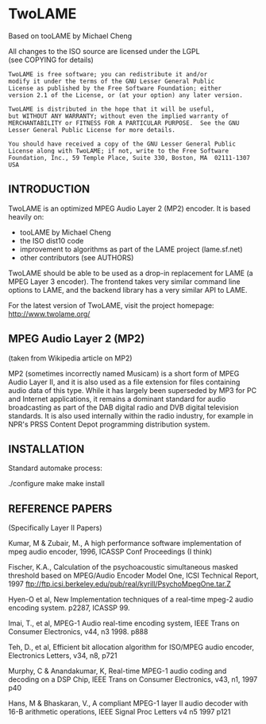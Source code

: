 TwoLAME
=======

Based on tooLAME by Michael Cheng

All changes to the ISO source are licensed under the LGPL  
(see COPYING for details)

    TwoLAME is free software; you can redistribute it and/or
    modify it under the terms of the GNU Lesser General Public
    License as published by the Free Software Foundation; either
    version 2.1 of the License, or (at your option) any later version.

    TwoLAME is distributed in the hope that it will be useful,
    but WITHOUT ANY WARRANTY; without even the implied warranty of
    MERCHANTABILITY or FITNESS FOR A PARTICULAR PURPOSE.  See the GNU
    Lesser General Public License for more details.

    You should have received a copy of the GNU Lesser General Public
    License along with TwoLAME; if not, write to the Free Software
    Foundation, Inc., 59 Temple Place, Suite 330, Boston, MA  02111-1307  USA


INTRODUCTION
------------

TwoLAME is an optimized MPEG Audio Layer 2 (MP2) encoder. 
It is based heavily on:

* tooLAME by Michael Cheng
* the ISO dist10 code 
* improvement to algorithms as part of the LAME project (lame.sf.net)
* other contributors (see AUTHORS)

TwoLAME should be able to be used as a drop-in replacement for 
LAME (a MPEG Layer 3 encoder). The frontend takes very similar 
command line options to LAME, and the backend library has a very 
similar API to LAME.

For the latest version of TwoLAME, visit the project homepage:
http://www.twolame.org/


MPEG Audio Layer 2 (MP2)
------------------------
(taken from Wikipedia article on MP2)

MP2 (sometimes incorrectly named Musicam) is a short form of MPEG Audio Layer II, 
and it is also used as a file extension for files containing audio data of this 
type. While it has largely been superseded by MP3 for PC and Internet applications, 
it remains a dominant standard for audio broadcasting as part of the DAB digital 
radio and DVB digital television standards. It is also used internally within the 
radio industry, for example in NPR's PRSS Content Depot programming distribution 
system.


INSTALLATION
------------

Standard automake process:

  ./configure
  make
  make install



REFERENCE PAPERS
----------------

(Specifically Layer II Papers)

Kumar, M & Zubair, M., A high performance software implementation of mpeg audio 
encoder, 1996, ICASSP Conf Proceedings (I think)

Fischer, K.A., Calculation of the psychoacoustic simultaneous masked threshold 
based on MPEG/Audio Encoder Model One, ICSI Technical Report, 1997
ftp://ftp.icsi.berkeley.edu/pub/real/kyrill/PsychoMpegOne.tar.Z 

Hyen-O et al, New Implementation techniques of a real-time mpeg-2 audio encoding 
system. p2287, ICASSP 99.

Imai, T., et al, MPEG-1 Audio real-time encoding system, IEEE Trans on Consumer
Electronics, v44, n3 1998. p888

Teh, D., et al, Efficient bit allocation algorithm for ISO/MPEG audio encoder,
Electronics Letters, v34, n8, p721

Murphy, C & Anandakumar, K, Real-time MPEG-1 audio coding and decoding on a DSP
Chip, IEEE Trans on Consumer Electronics, v43, n1, 1997 p40

Hans, M & Bhaskaran, V., A compliant MPEG-1 layer II audio decoder with 16-B 
arithmetic operations, IEEE Signal Proc Letters v4 n5 1997 p121

